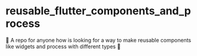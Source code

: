 # reusable_flutter_components_and_process
🔵 A repo for anyone how is looking for a way to make reusable components like widgets and process with different types  👀
